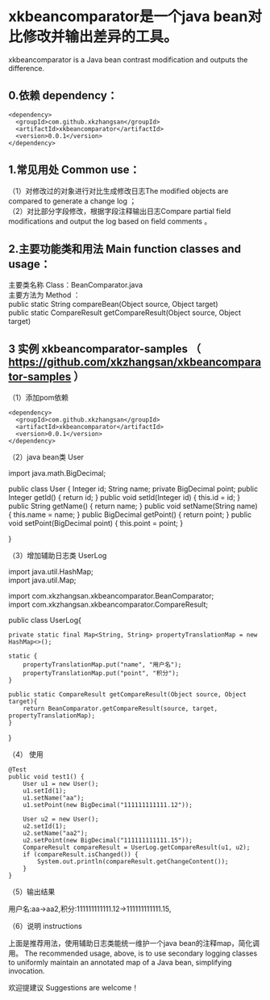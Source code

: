 # xkbeancomparator是一个java bean对比修改并输出差异的工具。  

xkbeancomparator is a Java bean contrast modification and outputs the difference.   

## 0.依赖 dependency：  

    <dependency>  
      <groupId>com.github.xkzhangsan</groupId>    
      <artifactId>xkbeancomparator</artifactId>       
      <version>0.0.1</version>    
    </dependency>    


## 1.常见用处 Common use：  

（1）对修改过的对象进行对比生成修改日志The modified objects are compared to generate a change log
           ；  
（2）对比部分字段修改，根据字段注释输出日志Compare partial field modifications and output the log based on field comments
            。  

## 2.主要功能类和用法 Main function classes and usage：  

主要类名称 Class：BeanComparator.java  
主要方法为 Method ：  
public static String compareBean(Object source, Object target)  
public static CompareResult getCompareResult(Object source, Object target)

## 3 实例 xkbeancomparator-samples （ https://github.com/xkzhangsan/xkbeancomparator-samples ）  

（1）添加pom依赖  

    <dependency>  
      <groupId>com.github.xkzhangsan</groupId>    
      <artifactId>xkbeancomparator</artifactId>       
      <version>0.0.1</version>    
    </dependency>    
    
（2）java bean类 User

import java.math.BigDecimal;

public class User {
	Integer id;
	String name;
	private BigDecimal point;
	public Integer getId() {
		return id;
	}
	public void setId(Integer id) {
		this.id = id;
	}
	public String getName() {
		return name;
	}
	public void setName(String name) {
		this.name = name;
	}
	public BigDecimal getPoint() {
		return point;
	}
	public void setPoint(BigDecimal point) {
		this.point = point;
	}
	

}

（3）增加辅助日志类  UserLog


import java.util.HashMap;  
import java.util.Map;  

import com.xkzhangsan.xkbeancomparator.BeanComparator;  
import com.xkzhangsan.xkbeancomparator.CompareResult;  

public class UserLog{

	private static final Map<String, String> propertyTranslationMap = new HashMap<>();

	static {
		propertyTranslationMap.put("name", "用户名");
		propertyTranslationMap.put("point", "积分");
	}
	
	public static CompareResult getCompareResult(Object source, Object target){
		return BeanComparator.getCompareResult(source, target, propertyTranslationMap);
	}
}

（4）   使用  

	@Test
	public void test1() {
		User u1 = new User();
		u1.setId(1);
		u1.setName("aa");
		u1.setPoint(new BigDecimal("111111111111.12"));

		User u2 = new User();
		u2.setId(1);
		u2.setName("aa2");
		u2.setPoint(new BigDecimal("111111111111.15"));
		CompareResult compareResult = UserLog.getCompareResult(u1, u2);
		if (compareResult.isChanged()) {
			System.out.println(compareResult.getChangeContent());
		}
	}
	
（5）输出结果

用户名:aa->aa2,积分:111111111111.12->111111111111.15,

（6）说明 instructions  

上面是推荐用法，使用辅助日志类能统一维护一个java bean的注释map，简化调用。
The recommended usage, above, is to use secondary logging classes to uniformly maintain an annotated map of a Java bean, simplifying invocation.

欢迎提建议 Suggestions are welcome！

